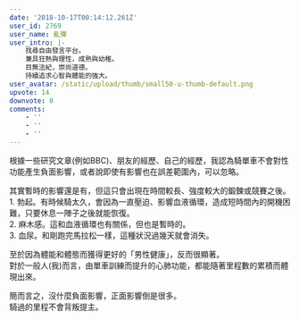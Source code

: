 ```yaml
---
date: '2018-10-17T00:14:12.261Z'
user_id: 2769
user_name: 亂彈
user_intro: |-
    找尋自由發言平台。
    兼具狂熱與理性，成熟與幼稚。
    目無法紀，崇尚道德。
    持續追求心智與體能的強大。
user_avatar: /static/upload/thumb/small50-u-thumb-default.png
upvote: 14
downvote: 0
comments:
    - ''
    - ''
    - ''
---
```


根據一些研究文章(例如BBC)、朋友的經歷、自己的經歷，我認為騎單車不會對性功能產生負面影響，或者說即使有影響也在誤差範圍內，可以忽略。

其實暫時的影響還是有，但這只會出現在時間較長、強度較大的鍛鍊或競賽之後。  
1\. 勃起。有時候騎太久，會因為一直壓迫、影響血液循環，造成短時間內的開機困難，只要休息一陣子之後就能恢復。  
2\. 麻木感。這和血液循環也有關係，但也是暫時的。  
3\. 血尿。和剛跑完馬拉松一樣，這種狀況過幾天就會消失。

至於因為體能和體態而獲得更好的「男性健康」，反而很顯著。  
對於一般人(我)而言，由單車訓練而提升的心肺功能，都能隨著里程數的累積而體現出來。

簡而言之，沒什麼負面影響，正面影響倒是很多。  
騎過的里程不會背叛提主。
